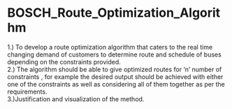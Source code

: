 # BOSCH_Route_Optimization_Algorithm
1.) To develop a route optimization algorithm that caters to the real time changing demand of customers to determine route and schedule of buses depending on the constraints provided.    
2.) The algorithm should be able to give optimized routes for ‘n’ number of constraints , for example the desired output should be achieved with either one of the constraints as well as considering all of them together as per the requirements.      
3.)Justification and visualization of the method.

